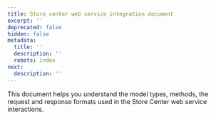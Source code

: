 ```yaml
---
title: Store center web service integration document
excerpt: ''
deprecated: false
hidden: false
metadata:
  title: ''
  description: ''
  robots: index
next:
  description: ''
---
```

This document helps you understand the model types, methods, the request and response formats used in the Store Center web service interactions.
